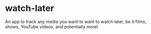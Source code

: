 # watch-later
An app to track any media you want to want to watch later, be it films, shows, YouTube videos, and potentially more!

